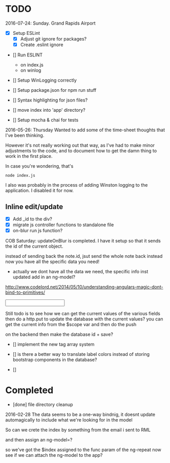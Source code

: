 # TODO

2016-07-24: Sunday.  Grand Rapids Airport
- [X] Setup ESLint
    + [X] Adjust git ignore for packages?
    + [X] Create .eslint ignore
- [] Run ESLINT
    +  on index.js
    +  on winlog
- [] Setup WinLogging correctly

- [] Setup package.json for npm run stuff
- [] Syntax highlighting for json files?
- [] move index into 'app' directory?
- [] Setup mocha & chai for tests

2016-05-26: Thursday
Wanted to add some of the time-sheet thoughts that I've been thinking.

However it's not really working out that way, as I've had to make minor adjustments to the code, and to document how to get the damn thing to work in the first place.

In case you're wondering, that's 

    node index.js

I also was probably in the process of adding Winston logging to the application.  I disabled it for now.



## Inline edit/update
 - [X] Add _id to the div?
 - [X] migrate js controller functions to standalone file
 - [X] on-blur run js function?
 
 COB Saturday:
 updateOnBlur is completed.  I have it setup so that it sends the id of the current object.

 instead of sending back the note.id, jsut send the whole note back instead
 now you have all the specific data you need!

 - actually we dont have all the data we need, the specific info inst updated
    add in an ng-model?

http://www.codelord.net/2014/05/10/understanding-angulars-magic-dont-bind-to-primitives/

<div ng-controller="bookCtrl">
    <div ng-repeat="tag in book.tags track by $index">
        <input type="text" ng-model="book.tags[$index]">
    </div>
</div>



 Still todo is to see how we can get the current values of the various fields
 then do a http.put to update the database with the current values?
 you can get the current info from the $scope var and then do the push

 on the backend then make the database id + save?



- [] implement the new tag array system

- [] is there a better way to translate label colors instead of storing
    bootstrap components in the database?

- []  




# Completed
- [done] file directory cleanup


2016-02-28
The data seems to be a one-way bindnig, it doesnt update automagically
to include what we're looking for in the model

So can we crete the index by something from the email i sent to RML

and then assign an ng-model=?

so we've got the $index assigned to the func param of the ng-repeat
now see if we can attach the ng-model to the app?